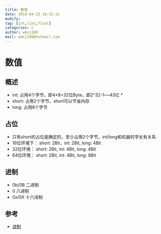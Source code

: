 ```yaml
---
title: 数值
date: 2019-04-13 16:31:31	
modify: 
tag: [int,lint,float]
categories: C
author: wmsj100
mail: wmsj100@hotmail.com
---
```


# 数值

## 概述
- int: 占用4个字节，即4*8=32位Byte，即2^32-1~~43亿 \*
- short: 占用2个字节，short可以节省内存
- long: 占用8个字节

## 占位
- 只有short的占位是确定的，至少占用2个字节，int/long和机器的字长有关系
- 16位环境下： short: 2Bit，int: 2Bit, long: 4Bit
- 32位环境： short: 2Bit, int: 4Bit, long: 4Bit
- 64位环境： short: 2Bit, int: 4Bit, long: 8Bit

## 进制
- 0b/0B 二进制
- 0	八进制
- 0x/0X 十六进制


## 参考
- [进制](http://c.biancheng.net/cpp/html/3421.html)
